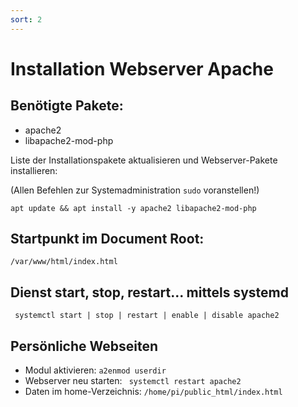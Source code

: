 ```yaml
---
sort: 2
---
```


# Installation Webserver Apache

## Benötigte Pakete:
- apache2
- libapache2-mod-php

Liste der Installationspakete aktualisieren und Webserver-Pakete installieren:

(Allen Befehlen zur Systemadministration ```sudo``` voranstellen!)

```apt update && apt install -y apache2 libapache2-mod-php```
## Startpunkt im Document Root: 
```/var/www/html/index.html```

## Dienst start, stop, restart... mittels systemd
``` systemctl start | stop | restart | enable | disable apache2```

## Persönliche Webseiten 
- Modul aktivieren: ```a2enmod userdir```
- Webserver neu starten: ``` systemctl restart apache2```
- Daten im home-Verzeichnis: ```/home/pi/public_html/index.html```

